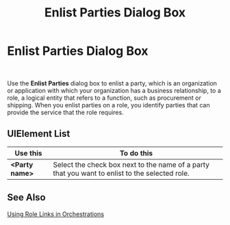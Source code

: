 ﻿---
title: Enlist Parties Dialog Box
TOCTitle: Enlist Parties Dialog Box
ms:assetid: f5ed2cb4-9f22-4e21-aa32-a7a23a937a29
ms:mtpsurl: https://msdn.microsoft.com/en-us/library/Aa561958(v=BTS.80)
ms:contentKeyID: 51533440
ms.date: 08/30/2017
mtps_version: v=BTS.80
f1_keywords:
- bts10.admin.servicelinkrole.enlistparties
---

# Enlist Parties Dialog Box

 

Use the **Enlist Parties** dialog box to enlist a party, which is an organization or application with which your organization has a business relationship, to a role, a logical entity that refers to a function, such as procurement or shipping. When you enlist parties on a role, you identify parties that can provide the service that the role requires.

## UIElement List

<table>
<thead>
<tr class="header">
<th>Use this</th>
<th>To do this</th>
</tr>
</thead>
<tbody>
<tr class="odd">
<td><strong>&lt;Party name&gt;</strong></td>
<td>Select the check box next to the name of a party that you want to enlist to the selected role.</td>
</tr>
</tbody>
</table>


## See Also

[Using Role Links in Orchestrations](https://msdn.microsoft.com/en-us/library/aa547316\(v=bts.80\))

